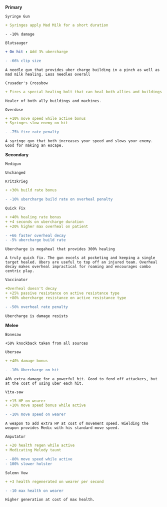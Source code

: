 __**Primary**__


```fix
Syringe Gun
```
```yaml
+ Syringes apply Mad Milk for a short duration
```
```
- -10% damage
```


```fix
Blutsauger
```
```yaml
+ On hit : Add 3% ubercharge
```
```diff
- -66% clip size
```
```
A needle gun that provides uber charge building in a pinch as well as mad milk healing. Less needles overall
```


```fix
Crusader's Crossbow
```
```yaml
+ Fires a special healing bolt that can heal both allies and buildings
```
```
Healer of both ally buildings and machines.
```


```fix
Overdose
```
```yaml
+ +10% move speed while active bonus
+ Syringes slow enemy on hit
```
```diff
- -75% fire rate penalty
```
```
A syringe gun that both increases your speed and slows your enemy. Good for making an escape.
```


__**Secondary**__


```fix
Medigun
```
```
Unchanged
```

```fix
Kritzkrieg
```
```yaml
+ +30% build rate bonus
```
```diff
- -10% ubercharge build rate on overheal penalty
```


```fix
Quick Fix
```
```yaml
+ +40% healing rate bonus
+ +4 seconds on ubercharge duration
+ +20% higher max overheal on patient
```
```diff
- +66 faster overheal decay
- -5% ubercharge build rate
```
```
Ubercharge is megaheal that provides 300% healing
```
```
A truly quick fix. The gun excels at pocketing and keeping a single target healed. Ubers are useful to top off an injured team. Overheal decay makes overheal impractical for roaming and encourages combo centric play.
```


```fix
Vaccinator
```
```yaml
+Overheal doesn't decay
+ +25% passive resistance on active resistance type
+ +80% ubercharge resistance on active resistance type
```
```diff
- -50% overheal rate penalty
```
```
Ubercharge is damage resists
```

__**Melee**__


```fix
Bonesaw
```
```
+50% knockback taken from all sources
```


```fix
Ubersaw
```
```yaml
+ +40% damage bonus
```
```diff
- -10% Ubercharge on hit
```
```
40% extra damage for a powerful hit. Good to fend off attackers, but at the cost of using uber each hit.
```


```fix
Vita-saw
```
```yaml
+ +15 HP on wearer
+ +10% move speed bonus while active
```
```diff
- -10% move speed on wearer
```
```
A weapon to add extra HP at cost of movement speed. Wielding the weapon provides Medic with his standard move speed.
```


```fix
Amputator
```
```yaml
+ +20 health regen while active
+ Medicating Melody taunt
```
```diff
- -80% move speed while active
- 100% slower holster
```


```fix
Solemn Vow
```
```yaml
+ +3 health regenerated on wearer per second
```
```diff
- -10 max health on wearer
```
```
Higher generation at cost of max health.
```
